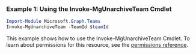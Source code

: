 ### Example 1: Using the Invoke-MgUnarchiveTeam Cmdlet
```powershell
Import-Module Microsoft.Graph.Teams
Invoke-MgUnarchiveTeam -TeamId $teamId
```
This example shows how to use the Invoke-MgUnarchiveTeam Cmdlet.
To learn about permissions for this resource, see the [permissions reference](/graph/permissions-reference).
